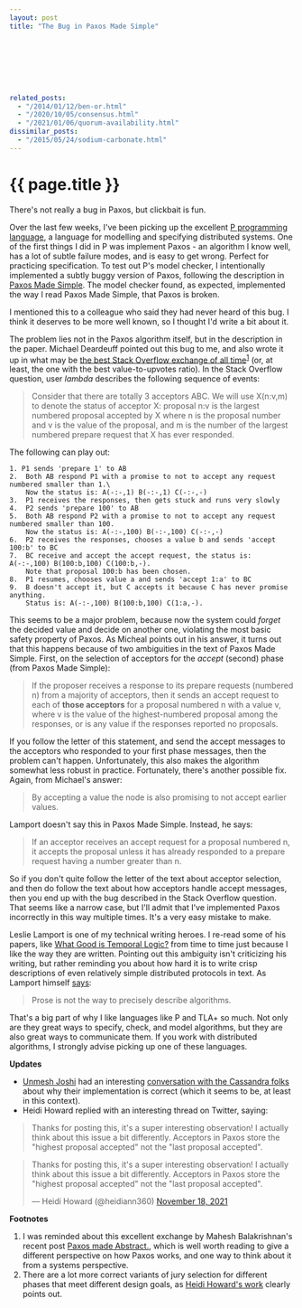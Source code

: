 ```yaml
---
layout: post
title: "The Bug in Paxos Made Simple"








related_posts:
  - "/2014/01/12/ben-or.html"
  - "/2020/10/05/consensus.html"
  - "/2021/01/06/quorum-availability.html"
dissimilar_posts:
  - "/2015/05/24/sodium-carbonate.html"
---
```

{{ page.title }}
================

<p class="meta">There's not really a bug in Paxos, but clickbait is fun.</p>

Over the last few weeks, I've been picking up the excellent [P programming language](https://github.com/p-org/P), a language for modelling and specifying distributed systems. One of the first things I did in P was implement Paxos - an algorithm I know well, has a lot of subtle failure modes, and is easy to get wrong. Perfect for practicing specification. To test out P's model checker, I intentionally implemented a subtly buggy version of Paxos, following the description in [Paxos Made Simple](https://lamport.azurewebsites.net/pubs/paxos-simple.pdf). The model checker found, as expected, implemented the way I read Paxos Made Simple, that Paxos is broken.

I mentioned this to a colleague who said they had never heard of this bug. I think it deserves to be more well known, so I thought I'd write a bit about it.

The problem lies not in the Paxos algorithm itself, but in the description in the paper. Michael Deardeuff pointed out this bug to me, and also wrote it up in what may be [the best Stack Overflow exchange of all time](https://stackoverflow.com/questions/29880949/contradiction-in-lamports-paxos-made-simple-paper)<sup>[1](#foot1)</sup> (or, at least, the one with the best value-to-upvotes ratio). In the Stack Overflow question, user *lambda* describes the following sequence of events:

> Consider that there are totally 3 acceptors ABC. We will use X(n:v,m) to denote the status of acceptor X: proposal n:v is the largest numbered proposal accepted by X where n is the proposal number and v is the value of the proposal, and m is the number of the largest numbered prepare request that X has ever responded.

The following can play out:

    1. P1 sends 'prepare 1' to AB
    2.  Both AB respond P1 with a promise to not to accept any request numbered smaller than 1.\
        Now the status is: A(-:-,1) B(-:-,1) C(-:-,-)
    3.  P1 receives the responses, then gets stuck and runs very slowly
    4.  P2 sends 'prepare 100' to AB
    5.  Both AB respond P2 with a promise to not to accept any request numbered smaller than 100.
        Now the status is: A(-:-,100) B(-:-,100) C(-:-,-)
    6.  P2 receives the responses, chooses a value b and sends 'accept 100:b' to BC   
    7.  BC receive and accept the accept request, the status is: A(-:-,100) B(100:b,100) C(100:b,-).
        Note that proposal 100:b has been chosen.
    8.  P1 resumes, chooses value a and sends 'accept 1:a' to BC
    9.  B doesn't accept it, but C accepts it because C has never promise anything.
        Status is: A(-:-,100) B(100:b,100) C(1:a,-).

This seems to be a major problem, because now the system could *forget* the decided value and decide on another one, violating the most basic safety property of Paxos. As Micheal points out in his answer, it turns out that this happens because of two ambiguities in the text of Paxos Made Simple. First, on the selection of acceptors for the *accept* (second) phase (from Paxos Made Simple):

> If the proposer receives a response to its prepare requests (numbered n) from a majority of acceptors, then it sends an accept request to each of **those acceptors** for a proposal numbered n with a value v, where v is the value of the highest-numbered proposal among the responses, or is any value if the responses reported no proposals. 

If you follow the letter of this statement, and send the accept messages to the acceptors who responded to your first phase messages, then the problem can't happen. Unfortunately, this also makes the algorithm somewhat less robust in practice. Fortunately, there's another possible fix. Again, from Michael's answer:

> By accepting a value the node is also promising to not accept earlier values.

Lamport doesn't say this in Paxos Made Simple. Instead, he says:

> If an acceptor receives an accept request for a proposal numbered n, it accepts the proposal unless it has already responded to a prepare request having a number greater than n.

So if you don't quite follow the letter of the text about acceptor selection, and then do follow the text about how acceptors handle accept messages, then you end up with the bug described in the Stack Overflow question. That seems like a narrow case, but I'll admit that I've implemented Paxos incorrectly in this way multiple times. It's a very easy mistake to make.

Leslie Lamport is one of my technical writing heroes. I re-read some of his papers, like [What Good is Temporal Logic?](https://www.microsoft.com/en-us/research/uploads/prod/2016/12/What-Good-Is-Temporal-Logic.pdf) from time to time just because I like the way they are written. Pointing out this ambiguity isn't criticizing his writing, but rather reminding you about how hard it is to write crisp descriptions of even relatively simple distributed protocols in text. As Lamport himself [says](https://lamport.azurewebsites.net/pubs/pubs.html#paxos-simple):

> Prose is not the way to precisely describe algorithms.

That's a big part of why I like languages like P and TLA+ so much. Not only are they great ways to specify, check, and model algorithms, but they are also great ways to communicate them. If you work with distributed algorithms, I strongly advise picking up one of these languages.

**Updates**

* [Unmesh Joshi](https://twitter.com/unmeshjoshi) had an interesting [conversation with the Cassandra folks](https://issues.apache.org/jira/browse/CASSANDRA-17162?page=com.atlassian.jira.plugin.system.issuetabpanels%3Acomment-tabpanel&focusedCommentId=17445881#comment-17445881) about why their implementation is correct (which it seems to be, at least in this context).
* Heidi Howard replied with an interesting thread on Twitter, saying:

> Thanks for posting this, it's a super interesting observation! I actually think about this issue a bit differently. Acceptors in Paxos store the "highest proposal accepted" not the "last proposal accepted".

<blockquote class="twitter-tweet" data-dnt="true"><p lang="en" dir="ltr">Thanks for posting this, it&#39;s a super interesting observation! I actually think about this issue a bit differently. Acceptors in Paxos store the &quot;highest proposal accepted&quot; not the &quot;last proposal accepted&quot;.</p>&mdash; Heidi Howard (@heidiann360) <a href="https://twitter.com/heidiann360/status/1461464625380270087?ref_src=twsrc%5Etfw">November 18, 2021</a></blockquote> <script async src="https://platform.twitter.com/widgets.js" charset="utf-8"></script> 

**Footnotes**

 1. <a name="foot1"></a> I was reminded about this excellent exchange by Mahesh Balakrishnan's recent post [Paxos made Abstract.](https://maheshba.bitbucket.io/blog/2021/11/15/Paxos.html), which is well worth reading to give a different perspective on how Paxos works, and one way to think about it from a systems perspective.
 2. <a name="foot2"></a> There are a lot more correct variants of jury selection for different phases that meet different design goals, as [Heidi Howard's work](https://www.cl.cam.ac.uk/techreports/UCAM-CL-TR-935.pdf) clearly points out.